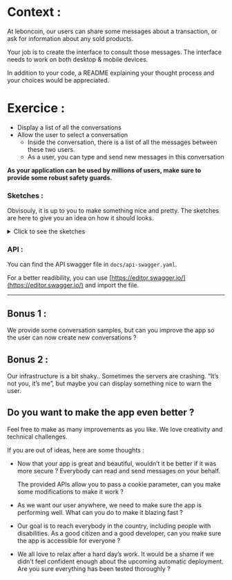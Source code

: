 # Context :

At leboncoin, our users can share some messages about a transaction, or ask for information about any sold products.

Your job is to create the interface to consult those messages.
The interface needs to work on both desktop & mobile devices.

In addition to your code, a README explaining your thought process and your choices would be appreciated.

# Exercice :

- Display a list of all the conversations
- Allow the user to select a conversation
  - Inside the conversation, there is a list of all the messages between these two users.
  - As a user, you can type and send new messages in this conversation

**As your application can be used by millions of users, make sure to provide some robust safety guards.**

### Sketches :

Obvisouly, it is up to you to make something nice and pretty. The sketches are here to give you an idea on how it should looks.

<details>
  <summary>Click to see the sketches</summary>
  
Mobile list :

![](./sketches/list-mobile.jpg)

Desktop list :

![](./sketches/list-desktop.jpg)

Mobile conversation :

![](./sketches/conv-mobile.jpg)

Desktop conversation :

![](./sketches/conv-desktop.jpg)

</details>

### API :

You can find the API swagger file in `docs/api-swagger.yaml`.

For a better readibility, you can use [https://editor.swagger.io/](https://editor.swagger.io/) and import the file.

---

## Bonus 1 :

We provide some conversation samples, but can you improve the app so the user can now create new conversations ?

## Bonus 2 :

Our infrastructure is a bit shaky.. Sometimes the servers are crashing. “It’s not you, it’s me”, but maybe you can display something nice to warn the user.

## Do you want to make the app even better ?

Feel free to make as many improvements as you like.
We love creativity and technical challenges.

If you are out of ideas, here are some thoughts :

- Now that your app is great and beautiful, wouldn’t it be better if it was more secure ?
  Everybody can read and send messages on your behalf.

  The provided APIs allow you to pass a cookie parameter, can you make some modifications to make it work ?

- As we want our user anywhere, we need to make sure the app is performing well. What can you do to make it blazing fast ?

- Our goal is to reach everybody in the country, including people with disabilities. As a good citizen and a good developer, can you make sure the app is accessible for everyone ?

- We all love to relax after a hard day’s work. It would be a shame if we didn’t feel confident enough about the upcoming automatic deployment. Are you sure everything has been tested thoroughly ?
